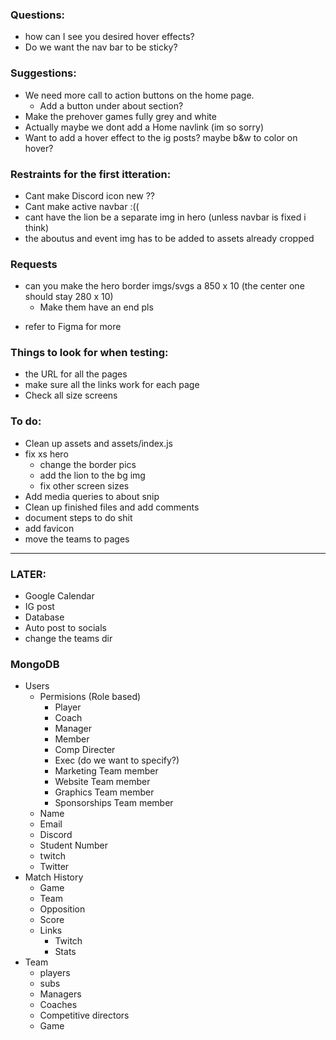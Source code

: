  ### Questions:
- how can I see you desired hover effects?
- Do we want the nav bar to be sticky?

### Suggestions:
- We need more call to action buttons on the home page.
    - Add a button under about section?
- Make the prehover games fully grey and white
- Actually maybe we dont add a Home navlink (im so sorry)
- Want to add a hover effect to the ig posts? maybe b&w to color on hover?

### Restraints for the first itteration:
- Cant make Discord icon new ??
- Cant make active navbar :((
- cant have the lion be a separate img in hero (unless navbar is fixed i think)
- the aboutus and event img has to be added to assets already cropped 

### Requests
- can you make the hero border imgs/svgs a 850 x 10 (the center one should stay 280 x 10)
    - Make them have an end pls
* refer to Figma for more

### Things to look for when testing:
- the URL for all the pages
- make sure all the links work for each page
- Check all size screens

### To do:
- Clean up assets and assets/index.js
- fix xs hero
    - change the border pics
    - add the lion to the bg img
    - fix other screen sizes
- Add media queries to about snip
- Clean up finished files and add comments
- document steps to do shit
- add favicon
- move the teams to pages 

--------------------------------------

### LATER:
- Google Calendar
- IG post 
- Database
- Auto post to socials
- change the teams dir

### MongoDB
- Users
    - Permisions (Role based)
        - Player
        - Coach
        - Manager
        - Member
        - Comp Directer
        - Exec (do we want to specify?)
        - Marketing Team member
        - Website Team member
        - Graphics Team member
        - Sponsorships Team member
    - Name
    - Email
    - Discord
    - Student Number
    - twitch
    - Twitter
- Match History
    - Game
    - Team
    - Opposition 
    - Score
    - Links
        - Twitch
        - Stats
- Team
    - players
    - subs
    - Managers
    - Coaches
    - Competitive directors
    - Game
